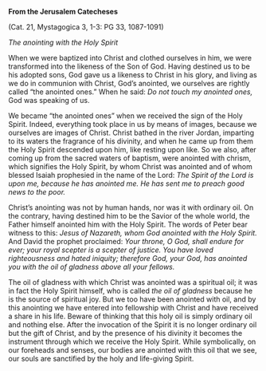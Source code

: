 

**From the Jerusalem Catecheses**

(Cat. 21, Mystagogica 3, 1-3: PG 33, 1087-1091)

_The anointing with the Holy Spirit_

When we were baptized into Christ and clothed ourselves in him, we were transformed into the likeness of the Son of God. Having destined us to be his adopted sons, God gave us a likeness to Christ in his glory, and living as we do in communion with Christ, God’s anointed, we ourselves are rightly called “the anointed ones.” When he said: _Do not touch my anointed ones,_ God was speaking of us.

We became “the anointed ones” when we received the sign of the Holy Spirit. Indeed, everything took place in us by means of images, because we ourselves are images of Christ. Christ bathed in the river Jordan, imparting to its waters the fragrance of his divinity, and when he came up from them the Holy Spirit descended upon him, like resting upon like. So we also, after coming up from the sacred waters of baptism, were anointed with chrism, which signifies the Holy Spirit, by whom Christ was anointed and of whom blessed Isaiah prophesied in the name of the Lord: _The Spirit of the Lord is upon me, because he has anointed me. He has sent me to preach good news to the poor._

Christ’s anointing was not by human hands, nor was it with ordinary oil. On the contrary, having destined him to be the Savior of the whole world, the Father himself anointed him with the Holy Spirit. The words of Peter bear witness to this: _Jesus of Nazareth, whom God anointed with the Holy Spirit._ And David the prophet proclaimed: _Your throne, O God, shall endure for ever; your royal scepter is a scepter of justice. You have loved righteousness and hated iniquity; therefore God, your God, has anointed you with the oil of gladness above all your fellows._

The oil of gladness with which Christ was anointed was a spiritual oil; it was in fact the Holy Spirit himself, who is called _the oil of gladness_ because he is the source of spiritual joy. But we too have been anointed with oil, and by this anointing we have entered into fellowship with Christ and have received a share in his life. Beware of thinking that this holy oil is simply ordinary oil and nothing else. After the invocation of the Spirit it is no longer ordinary oil but the gift of Christ, and by the presence of his divinity it becomes the instrument through which we receive the Holy Spirit. While symbolically, on our foreheads and senses, our bodies are anointed with this oil that we see, our souls are sanctified by the holy and life-giving Spirit.

